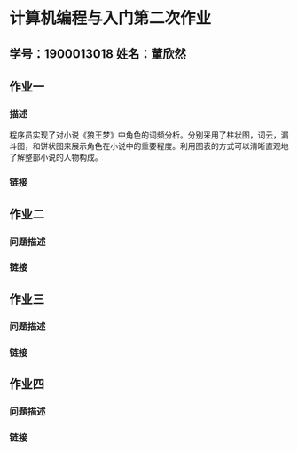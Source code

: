 # 计算机编程与入门第二次作业
## 学号：1900013018 姓名：董欣然
## 作业一
### 描述
程序员实现了对小说《狼王梦》中角色的词频分析。分别采用了柱状图，词云，漏斗图，和饼状图来展示角色在小说中的重要程度。利用图表的方式可以清晰直观地了解整部小说的人物构成。
### 链接



## 作业二
### 问题描述
### 链接

## 作业三
### 问题描述
### 链接

## 作业四
### 问题描述
### 链接

